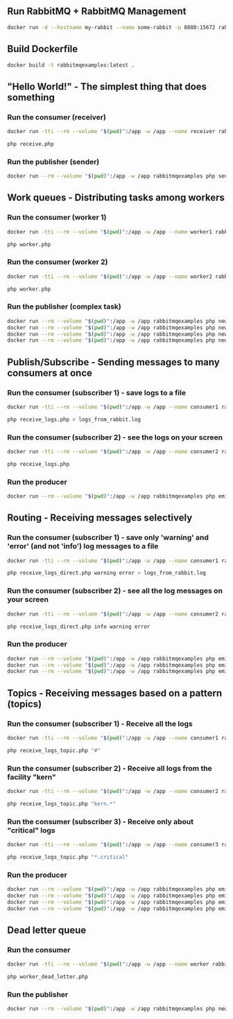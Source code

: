 ## Run RabbitMQ + RabbitMQ Management

``` sh
docker run -d --hostname my-rabbit --name some-rabbit -p 8080:15672 rabbitmq:3-management
```

## Build Dockerfile

``` sh
docker build -t rabbitmqexamples:latest .
```

## "Hello World!" - The simplest thing that does something 

### Run the consumer (receiver)

``` sh
docker run -tti --rm --volume "$(pwd)":/app -w /app --name receiver rabbitmqexamples bash
```

``` sh
php receive.php
```

### Run the publisher (sender)

``` sh
docker run --rm --volume "$(pwd)":/app -w /app rabbitmqexamples php send.php
```

## Work queues - Distributing tasks among workers

### Run the consumer (worker 1)

``` sh
docker run -tti --rm --volume "$(pwd)":/app -w /app --name worker1 rabbitmqexamples bash
```

``` sh
php worker.php
```

### Run the consumer (worker 2)

``` sh
docker run -tti --rm --volume "$(pwd)":/app -w /app --name worker2 rabbitmqexamples bash
```

``` sh
php worker.php
```

### Run the publisher (complex task)

``` sh
docker run --rm --volume "$(pwd)":/app -w /app rabbitmqexamples php new_task.php "A very hard task which takes two seconds.."
docker run --rm --volume "$(pwd)":/app -w /app rabbitmqexamples php new_task.php "A very hard task which takes ten seconds.........."
docker run --rm --volume "$(pwd)":/app -w /app rabbitmqexamples php new_task.php "A very hard task which takes four seconds...."
docker run --rm --volume "$(pwd)":/app -w /app rabbitmqexamples php new_task.php "A very hard task which takes twenty seconds...................."
```

## Publish/Subscribe - Sending messages to many consumers at once

### Run the consumer (subscriber 1) - save logs to a file

```sh
docker run -tti --rm --volume "$(pwd)":/app -w /app --name consumer1 rabbitmqexamples bash
```

```sh
php receive_logs.php > logs_from_rabbit.log
```

### Run the consumer (subscriber 2) - see the logs on your screen

```sh
docker run -tti --rm --volume "$(pwd)":/app -w /app --name consumer2 rabbitmqexamples bash
```

```sh
php receive_logs.php
```

### Run the producer

```sh
docker run --rm --volume "$(pwd)":/app -w /app rabbitmqexamples php emit_log.php
```

## Routing - Receiving messages selectively

### Run the consumer (subscriber 1) - save only 'warning' and 'error' (and not 'info') log messages to a file

```sh
docker run -tti --rm --volume "$(pwd)":/app -w /app --name consumer1 rabbitmqexamples bash
```

```sh
php receive_logs_direct.php warning error > logs_from_rabbit.log
```

### Run the consumer (subscriber 2) - see all the log messages on your screen

```sh
docker run -tti --rm --volume "$(pwd)":/app -w /app --name consumer2 rabbitmqexamples bash
```

```sh
php receive_logs_direct.php info warning error
```

### Run the producer

```sh
docker run --rm --volume "$(pwd)":/app -w /app rabbitmqexamples php emit_log_direct.php error "Error log."
docker run --rm --volume "$(pwd)":/app -w /app rabbitmqexamples php emit_log_direct.php warning "Warning log."
docker run --rm --volume "$(pwd)":/app -w /app rabbitmqexamples php emit_log_direct.php info "Info log."
```

## Topics - Receiving messages based on a pattern (topics)

### Run the consumer (subscriber 1) - Receive all the logs

```sh
docker run -tti --rm --volume "$(pwd)":/app -w /app --name consumer1 rabbitmqexamples bash
```

```sh
php receive_logs_topic.php "#"
```

### Run the consumer (subscriber 2) - Receive all logs from the facility "kern"

```sh
docker run -tti --rm --volume "$(pwd)":/app -w /app --name consumer2 rabbitmqexamples bash
```

```sh
php receive_logs_topic.php "kern.*"
```

### Run the consumer (subscriber 3) - Receive only about "critical" logs

```sh
docker run -tti --rm --volume "$(pwd)":/app -w /app --name consumer3 rabbitmqexamples bash
```

```sh
php receive_logs_topic.php "*.critical"
```

### Run the producer

```sh
docker run --rm --volume "$(pwd)":/app -w /app rabbitmqexamples php emit_log_topic.php "kern.critical" "A critical kernel error"
docker run --rm --volume "$(pwd)":/app -w /app rabbitmqexamples php emit_log_topic.php "kern.info" "A kernel info"
docker run --rm --volume "$(pwd)":/app -w /app rabbitmqexamples php emit_log_topic.php "kern.warning" "A kernel warning"
docker run --rm --volume "$(pwd)":/app -w /app rabbitmqexamples php emit_log_topic.php "syslog.critical" "A critical system error"
```

## Dead letter queue

### Run the consumer

``` sh
docker run -tti --rm --volume "$(pwd)":/app -w /app --name worker rabbitmqexamples bash
```

``` sh
php worker_dead_letter.php
```

### Run the publisher

``` sh
docker run --rm --volume "$(pwd)":/app -w /app rabbitmqexamples php new_task_dead_letter.php "A very hard task which takes two seconds.."
```